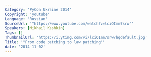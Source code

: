 ```yaml
---
Category: 'PyCon Ukraine 2014'
Copyright: 'youtube'
Language: 'Russian'
SourceUrl: '"https://www.youtube.com/watch?v=lciOImm7srw"'
Speakers: [Mikhail Kashkin]
Tags: []
ThumbnailUrl: 'https://i.ytimg.com/vi/lciOImm7srw/hqdefault.jpg'
Title: '"From code patching to law patching"'
date: '2014-11-02'
---
```


